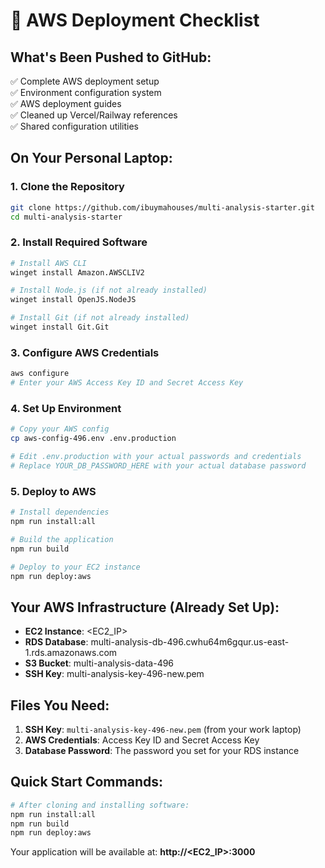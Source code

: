 # 🚀 AWS Deployment Checklist

## What's Been Pushed to GitHub:
✅ Complete AWS deployment setup  
✅ Environment configuration system  
✅ AWS deployment guides  
✅ Cleaned up Vercel/Railway references  
✅ Shared configuration utilities  

## On Your Personal Laptop:

### 1. Clone the Repository
```bash
git clone https://github.com/ibuymahouses/multi-analysis-starter.git
cd multi-analysis-starter
```

### 2. Install Required Software
```bash
# Install AWS CLI
winget install Amazon.AWSCLIV2

# Install Node.js (if not already installed)
winget install OpenJS.NodeJS

# Install Git (if not already installed)
winget install Git.Git
```

### 3. Configure AWS Credentials
```bash
aws configure
# Enter your AWS Access Key ID and Secret Access Key
```

### 4. Set Up Environment
```bash
# Copy your AWS config
cp aws-config-496.env .env.production

# Edit .env.production with your actual passwords and credentials
# Replace YOUR_DB_PASSWORD_HERE with your actual database password
```

### 5. Deploy to AWS
```bash
# Install dependencies
npm run install:all

# Build the application
npm run build

# Deploy to your EC2 instance
npm run deploy:aws
```

## Your AWS Infrastructure (Already Set Up):
- **EC2 Instance**: <EC2_IP>
- **RDS Database**: multi-analysis-db-496.cwhu64m6gqur.us-east-1.rds.amazonaws.com
- **S3 Bucket**: multi-analysis-data-496
- **SSH Key**: multi-analysis-key-496-new.pem

## Files You Need:
1. **SSH Key**: `multi-analysis-key-496-new.pem` (from your work laptop)
2. **AWS Credentials**: Access Key ID and Secret Access Key
3. **Database Password**: The password you set for your RDS instance

## Quick Start Commands:
```bash
# After cloning and installing software:
npm run install:all
npm run build
npm run deploy:aws
```

Your application will be available at: **http://<EC2_IP>:3000**
